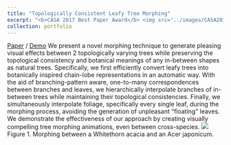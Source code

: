 ```yaml
---
title: "Topologically Consistent Leafy Tree Morphing"
excerpt: "<b>CASA 2017 Best Paper Award</b> <img src='../images/CASA2017Best_Paper_Award.png'>"
collection: portfolio
---
```

[Paper](http://www.cad.zju.edu.cn/home/jin/casa2017/casa2017.htm) / [Demo](https://www.youtube.com/watch?v=1ye_WFKpg7o)
We present a novel morphing technique to generate pleasing visual effects between 2 topologically varying trees while preserving the topological consistency and botanical meanings of any in-between shapes as natural trees. Specifically, we first efficiently convert leafy trees into botanically inspired chain-lobe representations in an automatic way. With the aid of branching-pattern aware, one-to-many correspondences between branches and leaves, we hierarchically interpolate branches of in-between trees while maintaining their topological consistencies. Finally, we simultaneously interpolate foliage, specifically every single leaf, during the morphing process, avoiding the generation of unpleasant “floating” leaves. We demonstrate the effectiveness of our approach by creating visually compelling tree morphing animations, even between cross-species.
<img src='../../images/casa2017_teaser.png'>
Figure 1.  Morphing between a Whitethorn acacia and an Acer japonicum.


